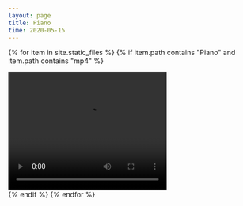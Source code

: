 ```yaml
---
layout: page
title: Piano
time: 2020-05-15
---
```

<script src="./jquery-3.4.1.min.js"></script>
<!-- <style>
    .column {
  float: left;
  width: 100.0%;
  padding: 5px;d
}

<!-- /* Clear floats after image containers */
.row::after {
  content: "";
  clear: both;
  display: table;
  width: 200%;
} -->
<!-- h1 {text-align: left;}
</style> --> 


{% for item in site.static_files %}
{% if item.path contains "Piano" and item.path contains "mp4" %}
  <div class="column">
      <video width="320" height="240" controls>
      <source src="{{site.baseurl}}/{{item.path}}" type="video/mp4">
    </video>
  </div>
{% endif %}
{% endfor %}


